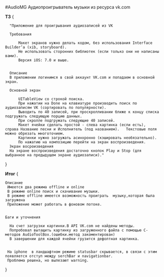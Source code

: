 #AudioMG
Аудиопроигрыватель музыки из ресурса vk.com

<b>ТЗ</b>
{
      
      
      "Приложение для проигрывания аудиозаписей из VK

      Требования

          Макет экранов нужно делать кодом, без использования Interface Builder’а (xib, storyboard).
          Не использовать сторонних библиотек (если только они не написаны вами).
          Версия iOS: 7.0 и выше.


      Описание
      В приложении логинимся в свой аккаунт VK.com и попадаем в основной экран.

      Основной экран

          UITableView со строкой поиска.
          При нажатии на Done на клавиатуре производить поиск по аудиозаписям VK (сортировать по популярности).
          Выводить по 40 записей, при проскролливании ближе к концу списка подгружать следующую порцию данных.
          При скролле подгружать следующие 40 записей.
          Макет ячейки сделать простой - слева картинка (если есть), справа Название песни и Исполнитель (под названием).   Текстовые поля можно обрезать многоточием.
          Картинки нужно загружать асинхронно (кэшировать необязательно).
          По нажатию на композицию перейти на экран воспроизведения.
      Экран восроизведения
      На экране воспроизведения достаточно кнопок Play и Stop (для выбранное на предыдущем экране аудиозаписи)."
  }



<b>Итог</b>
{
    
    Описание
     Имеется два режима offline и online
     В режиме online поиск и скачивание музыки.
     В режиме offline имеется возможность проиграть  музыку,которая была загружена
     Приложение может работать в фоновом потоке.


    Баги и уточнения

      На счет загрузки картинки.В API VK.com не найдены методы.
      Попробовал вытащить картинку из загруженного файла с помощью С-методов AudioToolBox.(ошибки.метод закоментирован)
      В завершении для каждой ячейки грузится дефолтная картинка.


     На iphone  в ландшафтном режиме statusbar скрывается, в связи с этим появляется отступ между serchBar и navigationbar.
     Проблема решена, но вылезают warning.
 }
 
